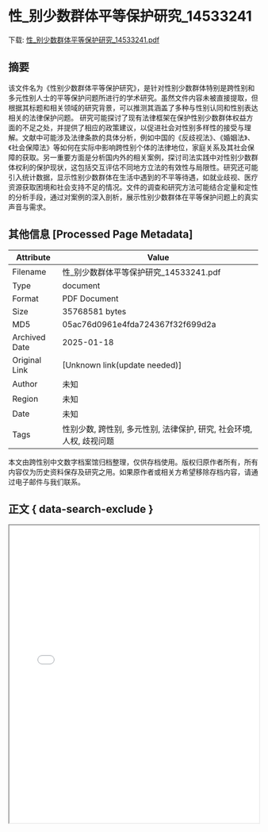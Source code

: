 # 性_别少数群体平等保护研究_14533241

<!-- tcd_download_link -->
下载: [性_别少数群体平等保护研究_14533241.pdf](性_别少数群体平等保护研究_14533241.pdf)
<!-- tcd_download_link_end -->

## 摘要

<!-- tcd_abstract -->
该文件名为《性别少数群体平等保护研究》，是针对性别少数群体特别是跨性别和多元性别人士的平等保护问题所进行的学术研究。虽然文件内容未被直接提取，但根据其标题和相关领域的研究背景，可以推测其涵盖了多种与性别认同和性别表达相关的法律保护问题。 研究可能探讨了现有法律框架在保护性别少数群体权益方面的不足之处，并提供了相应的政策建议，以促进社会对性别多样性的接受与理解。文献中可能涉及法律条款的具体分析，例如中国的《反歧视法》、《婚姻法》、《社会保障法》等如何在实际中影响跨性别个体的法律地位，家庭关系及其社会保障的获取。另一重要方面是分析国内外的相关案例，探讨司法实践中对性别少数群体权利的保护现状，这包括交互评估不同地方立法的有效性与局限性。研究还可能引入统计数据，显示性别少数群体在生活中遇到的不平等待遇，如就业歧视、医疗资源获取困境和社会支持不足的情况。文件的调查和研究方法可能结合定量和定性的分析手段，通过对案例的深入剖析，展示性别少数群体在平等保护问题上的真实声音与需求。

<!-- tcd_abstract_end -->

## 其他信息 [Processed Page Metadata]

| Attribute       | Value                                  |
|-----------------|----------------------------------------|
| Filename        | 性_别少数群体平等保护研究_14533241.pdf                             |
| Type            | document                                 |
| Format          | PDF Document                               |
| Size            | 35768581 bytes                           |
| MD5             | 05ac76d0961e4fda724367f32f699d2a                                  |
| Archived Date   | 2025-01-18                             |
| Original Link   | [Unknown link(update needed)]                         |
| Author          | 未知                               |
| Region          | 未知                               |
| Date            | 未知                                 |
| Tags            | 性别少数, 跨性别, 多元性别, 法律保护, 研究, 社会环境, 人权, 歧视问题                                 |

本文由跨性别中文数字档案馆归档整理，仅供存档使用。版权归原作者所有，所有内容仅为历史资料保存及研究之用。如果原作者或相关方希望移除存档内容，请通过电子邮件与我们联系。

## 正文 { data-search-exclude }

<!-- tcd_main_text -->
<iframe src="../性_别少数群体平等保护研究_14533241.pdf" width="100%" height="600px">
    <p>无法显示PDF，请下载查看。</p>
</iframe>
<!-- tcd_main_text_end -->

